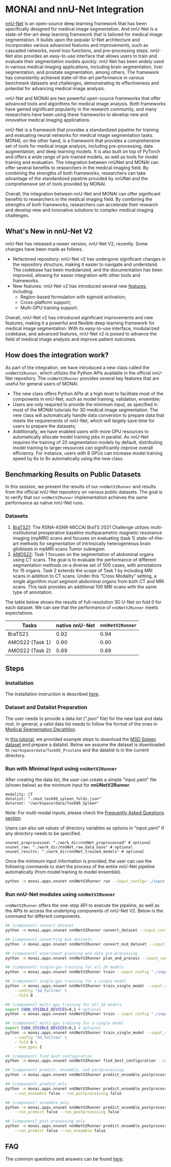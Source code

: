 # MONAI and nnU-Net Integration

[nnU-Net](https://github.com/MIC-DKFZ/nnUNet) is an open-source deep learning framework that has been specifically designed for medical image segmentation. And nnU-Net is a state-of-the-art deep learning framework that is tailored for medical image segmentation. It builds upon the popular U-Net architecture and incorporates various advanced features and improvements, such as cascaded networks, novel loss functions, and pre-processing steps. nnU-Net also provides an easy-to-use interface that allows users to train and evaluate their segmentation models quickly. nnU-Net has been widely used in various medical imaging applications, including brain segmentation, liver segmentation, and prostate segmentation, among others. The framework has consistently achieved state-of-the-art performance in various benchmark datasets and challenges, demonstrating its effectiveness and potential for advancing medical image analysis.

nnU-Net and MONAI are two powerful open-source frameworks that offer advanced tools and algorithms for medical image analysis. Both frameworks have gained significant popularity in the research community, and many researchers have been using these frameworks to develop new and innovative medical imaging applications.

nnU-Net is a framework that provides a standardized pipeline for training and evaluating neural networks for medical image segmentation tasks. MONAI, on the other hand, is a framework that provides a comprehensive set of tools for medical image analysis, including pre-processing, data augmentation, and deep learning models. It is also built on top of PyTorch and offers a wide range of pre-trained models, as well as tools for model training and evaluation. The integration between nnUNet and MONAI can offer several benefits to researchers in the medical imaging field. By combining the strengths of both frameworks, researchers can take advantage of the standardized pipeline provided by nnUNet and the comprehensive set of tools provided by MONAI.

Overall, the integration between nnU-Net and MONAI can offer significant benefits to researchers in the medical imaging field. By combining the strengths of both frameworks, researchers can accelerate their research and develop new and innovative solutions to complex medical imaging challenges.

## What's New in nnU-Net V2

nnU-Net has released a newer version, nnU-Net V2, recently. Some changes have been made as follows.
- Refactored repository: nnU-Net v2 has undergone significant changes in the repository structure, making it easier to navigate and understand. The codebase has been modularized, and the documentation has been improved, allowing for easier integration with other tools and frameworks.
- New features: nnU-Net v2 has introduced several new [features](https://github.com/MIC-DKFZ/nnUNet/blob/master/documentation/changelog.md), including:
  - Region-based formulation with sigmoid activation;
  - Cross-platform support;
  - Multi-GPU training support.

Overall, nnU-Net v2 has introduced significant improvements and new features, making it a powerful and flexible deep learning framework for medical image segmentation. With its easy-to-use interface, modularized codebase, and advanced features, nnU-Net v2 is poised to advance the field of medical image analysis and improve patient outcomes.

## How does the integration work?
As part of the integration, we have introduced a new class called the `nnUNetV2Runner`, which utilizes the Python APIs available in the official nnU-Net repository. The `nnUNetV2Runner` provides several key features that are useful for general users of MONAI.
- The new class offers Python APIs at a high level to facilitate most of the components in nnU-Net, such as model training, validation, ensemble;
- Users are only required to provide the minimum input, as specified in most of the MONAI tutorials for 3D medical image segmentation. The new class will automatically handle data conversion to prepare data that meets the requirements of nnU-Net, which will largely save time for users to prepare the datasets;
- Additionally, we have enabled users with more GPU resources to automatically allocate model training jobs in parallel. As nnU-Net requires the training of 20 segmentation models by default, distributing model training to larger resources can significantly improve overall efficiency. For instance, users with 8 GPUs can increase model training speed by 6x to 8x automatically using the new class.

## Benchmarking Results on Public Datasets

In this session, we present the results of our `nnUNetV2Runner` and results from the official nnU-Net repository on various public datasets. The goal is to verify that our `nnUNetV2Runner` implementation achieves the same performance as native nnU-Net runs.

### Datasets

1. [BraTS21](http://braintumorsegmentation.org/): The RSNA-ASNR-MICCAI BraTS 2021 Challenge utilizes multi-institutional preoperative baseline multiparametric magnetic resonance imaging (mpMRI) scans and focuses on evaluating (task 1) state-of-the-art methods for segmentation of intrinsically heterogeneous brain glioblasts in mpMRI scans Tumor subregion.
2. [AMOS22](https://amos22.grand-challenge.org/): Task 1 focuses on the segmentation of abdominal organs using CT scans. The goal is to evaluate the performance of different segmentation methods on a diverse set of 500 cases, with annotations for 15 organs. Task 2 extends the scope of Task 1 by including MRI scans in addition to CT scans. Under this “Cross Modality” setting, a single algorithm must segment abdominal organs from both CT and MRI scans. This task provides an additional 100 MRI scans with the same type of annotation.

The table below shows the results of full-resolution 3D U-Net on fold 0 for each dataset. We can see that the performance of `nnUNetV2Runner` meets expectations.

| Tasks | native nnU-Net | `nnUNetV2Runner` |
|-----------------|-----------------|-----------------|
| BraTS21 | 0.92 | 0.94 |
| AMOS22 (Task 1) | 0.90 | 0.90 |
| AMOS22 (Task 2) | 0.89 | 0.89 |

## Steps

### Installation

The installation instruction is described [here](docs/install.md).

### Dataset and Datalist Preparation

The user needs to provide a data list (".json" file) for the new task and data root. In general, a valid data list needs to follow the format of the ones in [Medical Segmentation Decathlon](https://drive.google.com/drive/folders/1HqEgzS8BV2c7xYNrZdEAnrHk7osJJ--2).

In [this tutorial](../auto3dseg/notebooks/msd_datalist_generator.ipynb), we provided example steps to download the [MSD Spleen dataset](http://medicaldecathlon.com) and prepare a datalist.
Below we assume the dataset is downloaded to `/workspace/data/Task05_Prostate` and the datalist is in the current directory.

### Run with Minimal Input using ```nnUNetV2Runner```

After creating the data list, the user can create a simple "input.yaml" file (shown below) as the minimum input for **nnUNetV2Runner**.

```
modality: CT
datalist: "./msd_task09_spleen_folds.json"
dataroot: "/workspace/data/Task09_Spleen"
```

Note: For multi-modal inputs, please check the [Frequently Asked Questions section](#FAQ)

Users can also set values of directory variables as options in "input.yaml" if any directory needs to be specified.

```
nnunet_preprocessed: "./work_dir/nnUNet_preprocessed" # optional
nnunet_raw: "./work_dir/nnUNet_raw_data_base" # optional
nnunet_results: "./work_dir/nnUNet_trained_models" # optional
```

Once the minimum input information is provided, the user can use the following commands to start the process of the entire nnU-Net pipeline automatically (from model training to model ensemble).

```bash
python -m monai.apps.nnunet nnUNetV2Runner run --input_config='./input.yaml'
```

### Run nnU-Net modules using ```nnUNetV2Runner```

```nnUNetV2Runner``` offers the one-stop API to execute the pipeline, as well as the APIs to access the underlying components of nnU-Net V2. Below is the command for different components.

```bash
## [component] convert dataset
python -m monai.apps.nnunet nnUNetV2Runner convert_dataset --input_config "./input_new.yaml"

## [component] converting msd datasets
python -m monai.apps.nnunet nnUNetV2Runner convert_msd_dataset --input_config "./input.yaml" --data_dir "/workspace/data/Task09_Spleen"

## [component] experiment planning and data pre-processing
python -m monai.apps.nnunet nnUNetV2Runner plan_and_process --input_config "./input.yaml"

## [component] single-gpu training for all 20 models
python -m monai.apps.nnunet nnUNetV2Runner train --input_config "./input.yaml"

## [component] single-gpu training for a single model
python -m monai.apps.nnunet nnUNetV2Runner train_single_model --input_config "./input.yaml" \
    --config "3d_fullres" \
    --fold 0

## [component] multi-gpu training for all 20 models
export CUDA_VISIBLE_DEVICES=0,1 # optional
python -m monai.apps.nnunet nnUNetV2Runner train --input_config "./input.yaml" --num_gpus 2

## [component] multi-gpu training for a single model
export CUDA_VISIBLE_DEVICES=0,1 # optional
python -m monai.apps.nnunet nnUNetV2Runner train_single_model --input_config "./input.yaml" \
    --config "3d_fullres" \
    --fold 0 \
    --num_gpus 2

## [component] find best configuration
python -m monai.apps.nnunet nnUNetV2Runner find_best_configuration --input_config "./input.yaml"

## [component] predict, ensemble, and postprocessing
python -m monai.apps.nnunet nnUNetV2Runner predict_ensemble_postprocessing --input_config "./input.yaml"

## [component] predict only
python -m monai.apps.nnunet nnUNetV2Runner predict_ensemble_postprocessing --input_config "./input.yaml" \
	--run_ensemble false --run_postprocessing false

## [component] ensemble only
python -m monai.apps.nnunet nnUNetV2Runner predict_ensemble_postprocessing --input_config "./input.yaml" \
	--run_predict false --run_postprocessing false

## [component] post-processing only
python -m monai.apps.nnunet nnUNetV2Runner predict_ensemble_postprocessing --input_config "./input.yaml" \
	--run_predict false --run_ensemble false

```

## FAQ

The common questions and answers can be found [here](docs/faq.md).
